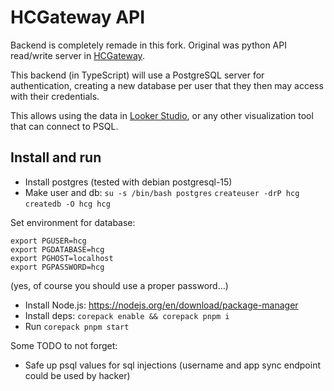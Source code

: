 HCGateway API
=============

Backend is completely remade in this fork.  Original was python API
read/write server in
[HCGateway](https://github.com/CoolCoderSJ/HCGateway).

This backend (in TypeScript) will use a PostgreSQL server for
authentication, creating a new database per user that they then may
access with their credentials.

This allows using the data in [Looker
Studio](https://lookerstudio.google.com/), or any other visualization
tool that can connect to PSQL.


Install and run
---------------

* Install postgres (tested with debian postgresql-15)
* Make user and db: `su -s /bin/bash postgres` `createuser -drP hcg` `createdb -O hcg hcg`

Set environment for database:

```
export PGUSER=hcg
export PGDATABASE=hcg
export PGHOST=localhost
export PGPASSWORD=hcg
```
(yes, of course you should use a proper password...)


* Install Node.js: https://nodejs.org/en/download/package-manager
* Install deps: `corepack enable && corepack pnpm i`
* Run `corepack pnpm start`


Some TODO to not forget:

- Safe up psql values for sql injections (username and app sync endpoint could be used by hacker)

